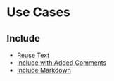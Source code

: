 # Use Cases

## Include

* [Reuse Text](include/reuse_text/use_case.md#reuse-text)
* [Include with Added Comments](include/include_with_added_comments/use_case.md#include-with-added-comments)
* [Include Markdown](include/include_markdown/use_case.md#include-markdown)
